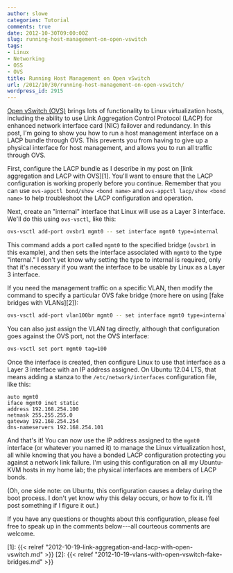 ```yaml
---
author: slowe
categories: Tutorial
comments: true
date: 2012-10-30T09:00:00Z
slug: running-host-management-on-open-vswitch
tags:
- Linux
- Networking
- OSS
- OVS
title: Running Host Management on Open vSwitch
url: /2012/10/30/running-host-management-on-open-vswitch/
wordpress_id: 2915
---
```


[Open vSwitch (OVS)](http://openvswitch.org) brings lots of functionality to Linux virtualization hosts, including the ability to use Link Aggregation Control Protocol (LACP) for enhanced network interface card (NIC) failover and redundancy. In this post, I'm going to show you how to run a host management interface on a LACP bundle through OVS. This prevents you from having to give up a physical interface for host management, and allows you to run all traffic through OVS.

First, configure the LACP bundle as I describe in my post on [link aggregation and LACP with OVS][1]. You'll want to ensure that the LACP configuration is working properly before you continue. Remember that you can use `ovs-appctl bond/show <bond name>` and `ovs-appctl lacp/show <bond name>` to help troubleshoot the LACP configuration and operation.

Next, create an "internal" interface that Linux will use as a Layer 3 interface. We'll do this using `ovs-vsctl`, like this:

```bash
ovs-vsctl add-port ovsbr1 mgmt0 -- set interface mgmt0 type=internal
```

This command adds a port called `mgmt0` to the specified bridge (`ovsbr1` in this example), and then sets the interface associated with `mgmt0` to the type "internal." I don't yet know why setting the type to internal is required, only that it's necessary if you want the interface to be usable by Linux as a Layer 3 interface.

If you need the management traffic on a specific VLAN, then modify the command to specify a particular OVS fake bridge (more here on using [fake bridges with VLANs][2]):

```bash
ovs-vsctl add-port vlan100br mgmt0 -- set interface mgmt0 type=internal
```

You can also just assign the VLAN tag directly, although that configuration goes against the OVS port, not the OVS interface:

```bash
ovs-vsctl set port mgmt0 tag=100
```

Once the interface is created, then configure Linux to use that interface as a Layer 3 interface with an IP address assigned. On Ubuntu 12.04 LTS, that means adding a stanza to the `/etc/network/interfaces` configuration file, like this:

```text
auto mgmt0
iface mgmt0 inet static
address 192.168.254.100
netmask 255.255.255.0
gateway 192.168.254.254
dns-nameservers 192.168.254.101
```

And that's it! You can now use the IP address assigned to the `mgmt0` interface (or whatever you named it) to manage the Linux virtualization host, all while knowing that you have a bonded LACP configuration protecting you against a network link failure. I'm using this configuration on all my Ubuntu-KVM hosts in my home lab; the physical interfaces are members of LACP bonds.

(Oh, one side note: on Ubuntu, this configuration causes a delay during the boot process. I don't yet know why this delay occurs, or how to fix it. I'll post something if I figure it out.)

If you have any questions or thoughts about this configuration, please feel free to speak up in the comments below---all courteous comments are welcome.

[1]: {{< relref "2012-10-19-link-aggregation-and-lacp-with-open-vswitch.md" >}}
[2]: {{< relref "2012-10-19-vlans-with-open-vswitch-fake-bridges.md" >}}
